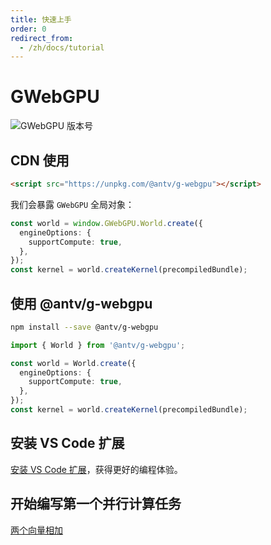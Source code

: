 ```yaml
---
title: 快速上手
order: 0
redirect_from:
  - /zh/docs/tutorial
---
```


# GWebGPU

![GWebGPU 版本号](https://badgen.net/npm/v/@antv/g-webgpu)

## CDN 使用

```html
<script src="https://unpkg.com/@antv/g-webgpu"></script>
```

我们会暴露 `GWebGPU` 全局对象：
```typescript
const world = window.GWebGPU.World.create({
  engineOptions: {
    supportCompute: true,
  },
});
const kernel = world.createKernel(precompiledBundle);
```

## 使用 @antv/g-webgpu

```bash
npm install --save @antv/g-webgpu
```

```typescript
import { World } from '@antv/g-webgpu';

const world = World.create({
  engineOptions: {
    supportCompute: true,
  },
});
const kernel = world.createKernel(precompiledBundle);
```

## 安装 VS Code 扩展

[安装 VS Code 扩展](/zh/docs/api/vscode-extension)，获得更好的编程体验。

## 开始编写第一个并行计算任务

[两个向量相加](/zh/docs/tutorial/gpgpu/gpgpu/add2vectors)
